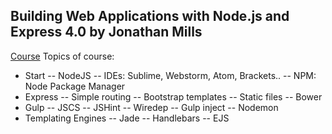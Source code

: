 

## Building Web Applications with Node.js and Express 4.0 by Jonathan Mills
[Course](https://app.pluralsight.com/library/courses/nodejs-express-web-applications/table-of-contents)
Topics of course:
- Start
-- NodeJS
-- IDEs: Sublime, Webstorm, Atom, Brackets..
-- NPM: Node Package Manager
- Express
-- Simple routing
-- Bootstrap templates
-- Static files
-- Bower
- Gulp
-- JSCS
-- JSHint
-- Wiredep
-- Gulp inject
-- Nodemon
- Templating Engines
-- Jade
-- Handlebars
-- EJS
